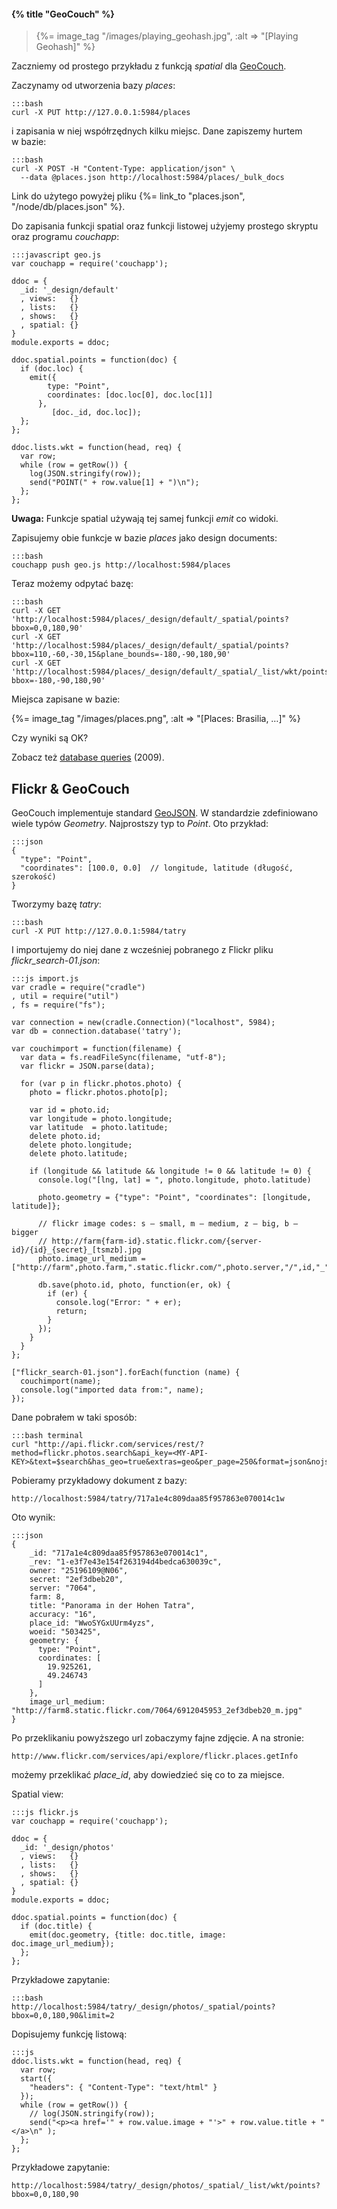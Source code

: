 #### {% title "GeoCouch" %}

<blockquote>
 {%= image_tag "/images/playing_geohash.jpg", :alt => "[Playing Geohash]" %}
</blockquote>

Zaczniemy od prostego przykładu z funkcją *spatial*
dla [GeoCouch](https://github.com/couchbase/geocouch).

Zaczynamy od utworzenia bazy *places*:

    :::bash
    curl -X PUT http://127.0.0.1:5984/places

i zapisania w niej współrzędnych kilku miejsc.
Dane zapiszemy hurtem w bazie:

    :::bash
    curl -X POST -H "Content-Type: application/json" \
      --data @places.json http://localhost:5984/places/_bulk_docs

Link do użytego powyżej pliku {%= link_to "places.json", "/node/db/places.json" %}.

Do zapisania funkcji spatial oraz funkcji listowej użyjemy prostego skryptu
oraz programu *couchapp*:

    :::javascript geo.js
    var couchapp = require('couchapp');

    ddoc = {
      _id: '_design/default'
      , views:   {}
      , lists:   {}
      , shows:   {}
      , spatial: {}
    }
    module.exports = ddoc;

    ddoc.spatial.points = function(doc) {
      if (doc.loc) {
        emit({
            type: "Point",
            coordinates: [doc.loc[0], doc.loc[1]]
          },
             [doc._id, doc.loc]);
      };
    };

    ddoc.lists.wkt = function(head, req) {
      var row;
      while (row = getRow()) {
        log(JSON.stringify(row));
        send("POINT(" + row.value[1] + ")\n");
      };
    };

**Uwaga:** Funkcje spatial używają tej samej funkcji *emit* co widoki.

Zapisujemy obie funkcje w bazie *places* jako design documents:

    :::bash
    couchapp push geo.js http://localhost:5984/places

Teraz możemy odpytać bazę:

    :::bash
    curl -X GET 'http://localhost:5984/places/_design/default/_spatial/points?bbox=0,0,180,90'
    curl -X GET 'http://localhost:5984/places/_design/default/_spatial/points?bbox=110,-60,-30,15&plane_bounds=-180,-90,180,90'
    curl -X GET 'http://localhost:5984/places/_design/default/_spatial/_list/wkt/points?bbox=-180,-90,180,90'

Miejsca zapisane w bazie:

{%= image_tag "/images/places.png", :alt => "[Places: Brasilia, …]" %}

Czy wyniki są OK?

Zobacz też [database queries](http://sitr.us/2009/06/30/database-queries-the-couchdb-way.html) (2009).


## Flickr & GeoCouch

GeoCouch implementuje standard [GeoJSON](http://geojson.org/geojson-spec.html).
W standardzie zdefiniowano wiele typów *Geometry*.
Najprostszy typ to *Point*. Oto przykład:

    :::json
    {
      "type": "Point",
      "coordinates": [100.0, 0.0]  // longitude, latitude (długość, szerokość)
    }

Tworzymy bazę *tatry*:

    :::bash
    curl -X PUT http://127.0.0.1:5984/tatry

I importujemy do niej dane z wcześniej pobranego z Flickr pliku *flickr_search-01.json*:

    :::js import.js
    var cradle = require("cradle")
    , util = require("util")
    , fs = require("fs");

    var connection = new(cradle.Connection)("localhost", 5984);
    var db = connection.database('tatry');

    var couchimport = function(filename) {
      var data = fs.readFileSync(filename, "utf-8");
      var flickr = JSON.parse(data);

      for (var p in flickr.photos.photo) {
        photo = flickr.photos.photo[p];

        var id = photo.id;
        var longitude = photo.longitude;
        var latitude  = photo.latitude;
        delete photo.id;
        delete photo.longitude;
        delete photo.latitude;

        if (longitude && latitude && longitude != 0 && latitude != 0) {
          console.log("[lng, lat] = ", photo.longitude, photo.latitude)

          photo.geometry = {"type": "Point", "coordinates": [longitude, latitude]};

          // flickr image codes: s – small, m – medium, z – big, b – bigger
          // http://farm{farm-id}.static.flickr.com/{server-id}/{id}_{secret}_[tsmzb].jpg
          photo.image_url_medium = ["http://farm",photo.farm,".static.flickr.com/",photo.server,"/",id,"_",photo.secret,"_z.jpg"].join("");

          db.save(photo.id, photo, function(er, ok) {
            if (er) {
              console.log("Error: " + er);
              return;
            }
          });
        }
      }
    };

    ["flickr_search-01.json"].forEach(function (name) {
      couchimport(name);
      console.log("imported data from:", name);
    });

Dane pobrałem w taki sposób:

    :::bash terminal
    curl "http://api.flickr.com/services/rest/?method=flickr.photos.search&api_key=<MY-API-KEY>&text=$search&has_geo=true&extras=geo&per_page=250&format=json&nojsoncallback=1"

Pobieramy przykładowy dokument z bazy:

    http://localhost:5984/tatry/717a1e4c809daa85f957863e070014c1w

Oto wynik:

    :::json
    {
        _id: "717a1e4c809daa85f957863e070014c1",
        _rev: "1-e3f7e43e154f263194d4bedca630039c",
        owner: "25196109@N06",
        secret: "2ef3dbeb20",
        server: "7064",
        farm: 8,
        title: "Panorama in der Hohen Tatra",
        accuracy: "16",
        place_id: "WwoSYGxUUrm4yzs",
        woeid: "503425",
        geometry: {
          type: "Point",
          coordinates: [
            19.925261,
            49.246743
          ]
        },
        image_url_medium: "http://farm8.static.flickr.com/7064/6912045953_2ef3dbeb20_m.jpg"
    }

Po przeklikaniu powyższego url zobaczymy fajne zdjęcie.
A na stronie:

    http://www.flickr.com/services/api/explore/flickr.places.getInfo

możemy przeklikać *place_id*, aby dowiedzieć się co to za miejsce.

Spatial view:

    :::js flickr.js
    var couchapp = require('couchapp');

    ddoc = {
      _id: '_design/photos'
      , views:   {}
      , lists:   {}
      , shows:   {}
      , spatial: {}
    }
    module.exports = ddoc;

    ddoc.spatial.points = function(doc) {
      if (doc.title) {
        emit(doc.geometry, {title: doc.title, image: doc.image_url_medium});
      };
    };

Przykładowe zapytanie:

    :::bash
    http://localhost:5984/tatry/_design/photos/_spatial/points?bbox=0,0,180,90&limit=2

Dopisujemy funkcję listową:

    :::js
    ddoc.lists.wkt = function(head, req) {
      var row;
      start({
        "headers": { "Content-Type": "text/html" }
      });
      while (row = getRow()) {
        // log(JSON.stringify(row));
        send("<p><a href='" + row.value.image + "'>" + row.value.title + "</a>\n" );
      };
    };

Przykładowe zapytanie:

    http://localhost:5984/tatry/_design/photos/_spatial/_list/wkt/points?bbox=0,0,180,90
